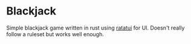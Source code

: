 # Blackjack
Simple blackjack game written in rust using [ratatui](https://github.com/ratatui/ratatui) for UI.
Doesn't really follow a ruleset but works well enough.
